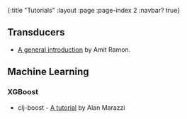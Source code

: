{:title "Tutorials"
 :layout :page
 :page-index 2
 :navbar? true}
 
 ## Transducers
 - [A general introduction](https://nbviewer.jupyter.org/github/amitramon/clojure-keynotes/blob/master/notebooks/transducers.ipynb) by Amit Ramon. 
 
 ## Machine Learning
 ### XGBoost
 - clj-boost - [A tutorial](https://towardsdatascience.com/machine-learning-clojure-xgboost-clj-boost-e0d1339df1e1) by Alan Marazzi

